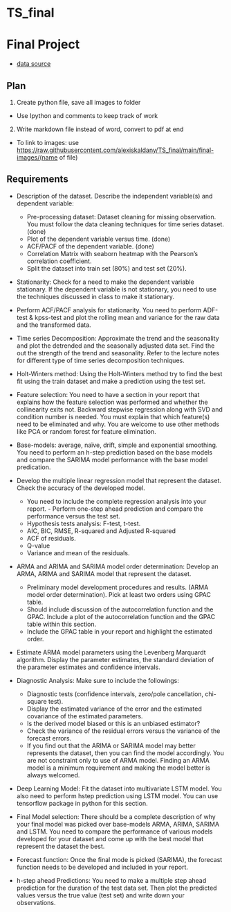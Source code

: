 # TS_final

# Final Project

- [data source](https://archive.ics.uci.edu/ml/datasets/Appliances+energy+prediction)

## Plan

1. Create python file, save all images to folder

- Use Ipython and comments to keep track of work

2. Write markdown file instead of word, convert to pdf at end

- To link to images: use https://raw.githubusercontent.com/alexiskaldany/TS_final/main/final-images/(name of file)

## Requirements

- Description of the dataset. Describe the independent variable(s) and dependent variable:
  - Pre-processing dataset: Dataset cleaning for missing observation. You must follow the data cleaning techniques for time series dataset. (done)
  - Plot of the dependent variable versus time. (done)
  - ACF/PACF of the dependent variable. (done)
  - Correlation Matrix with seaborn heatmap with the Pearson’s correlation coefficient.
  - Split the dataset into train set (80%) and test set (20%).

- Stationarity: Check for a need to make the dependent variable stationary. If the dependent
variable is not stationary, you need to use the techniques discussed in class to make it stationary.
- Perform ACF/PACF analysis for stationarity. You need to perform ADF-test & kpss-test and plot the rolling mean and variance for the raw data and the transformed data.
- Time series Decomposition: Approximate the trend and the seasonality and plot the detrended and the seasonally adjusted data set. Find the out the strength of the trend and seasonality. Refer to the lecture notes for different type of time series decomposition techniques.
- Holt-Winters method: Using the Holt-Winters method try to find the best fit using the train
dataset and make a prediction using the test set.
- Feature selection: You need to have a section in your report that explains how the feature selection was performed and whether the collinearity exits not. Backward stepwise regression
 along with SVD and condition number is needed. You must explain that which feature(s) need to
be eliminated and why. You are welcome to use other methods like PCA or random forest for
feature elimination.
- Base-models: average, naïve, drift, simple and exponential smoothing. You need to perform an
h-step prediction based on the base models and compare the SARIMA model performance with
the base model predication.
- Develop the multiple linear regression model that represent the dataset. Check the accuracy of
the developed model.
  - You need to include the complete regression analysis into your report. - Perform one-step ahead prediction and compare the performance versus the test set.
  - Hypothesis tests analysis: F-test, t-test.
  - AIC, BIC, RMSE, R-squared and Adjusted R-squared
  - ACF of residuals.
  - Q-value
  - Variance and mean of the residuals.
- ARMA and ARIMA and SARIMA model order determination: Develop an ARMA, ARIMA and SARIMA model that represent the dataset.
  - Preliminary model development procedures and results. (ARMA model order
determination). Pick at least two orders using GPAC table.
  - Should include discussion of the autocorrelation function and the GPAC. Include a plot of the autocorrelation function and the GPAC table within this section.
  - Include the GPAC table in your report and highlight the estimated order.
- Estimate ARMA model parameters using the Levenberg Marquardt algorithm. Display the parameter estimates, the standard deviation of the parameter estimates and confidence intervals.
- Diagnostic Analysis: Make sure to include the followings:
  - Diagnostic tests (confidence intervals, zero/pole cancellation, chi-square test).
  - Display the estimated variance of the error and the estimated covariance of the estimated parameters.
  - Is the derived model biased or this is an unbiased estimator?
  - Check the variance of the residual errors versus the variance of the forecast errors.
  - If you find out that the ARIMA or SARIMA model may better represents the dataset, then you can find the model accordingly. You are not constraint only to use of ARMA model. Finding an ARMA model is a minimum requirement and making the model better is always welcomed.
- Deep Learning Model: Fit the dataset into multivariate LSTM model. You also need to perform hstep prediction using LSTM model. You can use tensorflow package in python for this section.
- Final Model selection: There should be a complete description of why your final model was picked over base-models ARMA, ARIMA, SARIMA and LSTM. You need to compare the performance of various models developed for your dataset and come up with the best model that represent the dataset the best.
- Forecast function: Once the final mode is picked (SARIMA), the forecast function needs to be
developed and included in your report.
- h-step ahead Predictions: You need to make a multiple step ahead prediction for the duration of the test data set. Then plot the predicted values versus the true value (test set) and write down your observations.
